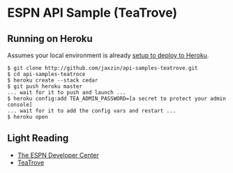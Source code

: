# ESPN API Sample (TeaTrove)

## Running on Heroku

Assumes your local environment is already [setup to deploy to Heroku](http://devcenter.heroku.com/articles/quickstart).

    $ git clone http://github.com/jaxzin/api-samples-teatrove.git
    $ cd api-samples-teatroce
    $ heroku create --stack cedar
    $ git push heroku master
    ... wait for it to push and launch ...
    $ heroku config:add TEA_ADMIN_PASSWORD=[a secret to protect your admin console]
    ... wait for it to add the config vars and restart ...
    $ heroku open

## Light Reading

* [The ESPN Developer Center](http://developer.espn.com)
* [TeaTrove](http://teatrove.org)
